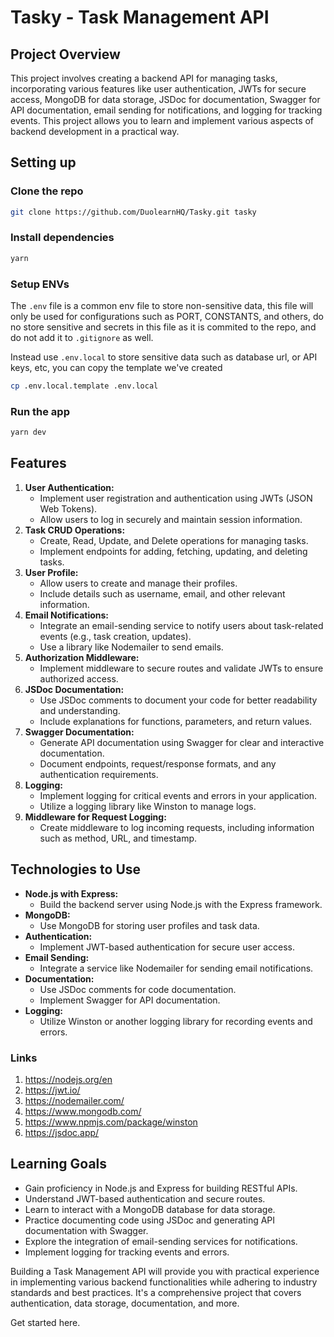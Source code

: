 # Tasky - Task Management API

## Project Overview

This project involves creating a backend API for managing tasks, incorporating various features like user authentication, JWTs for secure access, MongoDB for data storage, JSDoc for documentation, Swagger for API documentation, email sending for notifications, and logging for tracking events. This project allows you to learn and implement various aspects of backend development in a practical way.

## Setting up

### Clone the repo
```bash
git clone https://github.com/DuolearnHQ/Tasky.git tasky
```

### Install dependencies
```bash
yarn
```

### Setup ENVs
The `.env` file is a common env file to store non-sensitive data, this file will only be used for configurations such as PORT, CONSTANTS, and others, do no store sensitive and secrets in this file as it is commited to the repo, and do not add it to `.gitignore` as well. 

Instead use `.env.local` to store sensitive data such as database url, or API keys, etc, you can copy the template we've created
```bash
cp .env.local.template .env.local
```

### Run the app
```bash
yarn dev
```

## **Features**

1. **User Authentication:**
    - Implement user registration and authentication using JWTs (JSON Web Tokens).
    - Allow users to log in securely and maintain session information.
2. **Task CRUD Operations:**
    - Create, Read, Update, and Delete operations for managing tasks.
    - Implement endpoints for adding, fetching, updating, and deleting tasks.
3. **User Profile:**
    - Allow users to create and manage their profiles.
    - Include details such as username, email, and other relevant information.
4. **Email Notifications:**
    - Integrate an email-sending service to notify users about task-related events (e.g., task creation, updates).
    - Use a library like Nodemailer to send emails.
5. **Authorization Middleware:**
    - Implement middleware to secure routes and validate JWTs to ensure authorized access.
6. **JSDoc Documentation:**
    - Use JSDoc comments to document your code for better readability and understanding.
    - Include explanations for functions, parameters, and return values.
7. **Swagger Documentation:**
    - Generate API documentation using Swagger for clear and interactive documentation.
    - Document endpoints, request/response formats, and any authentication requirements.
8. **Logging:**
    - Implement logging for critical events and errors in your application.
    - Utilize a logging library like Winston to manage logs.
9. **Middleware for Request Logging:**
    - Create middleware to log incoming requests, including information such as method, URL, and timestamp.
    

## **Technologies to Use**

- **Node.js with Express:**
    - Build the backend server using Node.js with the Express framework.
- **MongoDB:**
    - Use MongoDB for storing user profiles and task data.
- **Authentication:**
    - Implement JWT-based authentication for secure user access.
- **Email Sending:**
    - Integrate a service like Nodemailer for sending email notifications.
- **Documentation:**
    - Use JSDoc comments for code documentation.
    - Implement Swagger for API documentation.
- **Logging:**
    - Utilize Winston or another logging library for recording events and errors.

### Links

1. https://nodejs.org/en
2. https://jwt.io/
3. https://nodemailer.com/
4. https://www.mongodb.com/
5. https://www.npmjs.com/package/winston
6. https://jsdoc.app/

## **Learning Goals**

- Gain proficiency in Node.js and Express for building RESTful APIs.
- Understand JWT-based authentication and secure routes.
- Learn to interact with a MongoDB database for data storage.
- Practice documenting code using JSDoc and generating API documentation with Swagger.
- Explore the integration of email-sending services for notifications.
- Implement logging for tracking events and errors.

Building a Task Management API will provide you with practical experience in implementing various backend functionalities while adhering to industry standards and best practices. It's a comprehensive project that covers authentication, data storage, documentation, and more. 

Get started here.